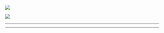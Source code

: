 <!-- ![](https://data14.sticker.fan/20200904/file_2745638_128x128.webp) -->
<!-- ![](https://img.itch.zone/aW1nLzEwNTE5NDMuZ2lm/original/UOzaTJ.gif) -->

<!-- ![](https://github-profile-summary-cards.vercel.app/api/cards/profile-details?username=tiencoffee&theme=github_dark) -->
<!-- ![](https://github-profile-summary-cards.vercel.app/api/cards/repos-per-language?username=tiencoffee&theme=github_dark) -->
![](https://github-profile-summary-cards.vercel.app/api/cards/most-commit-language?username=tiencoffee&theme=github_dark)
<!-- ![](https://github-profile-summary-cards.vercel.app/api/cards/stats?username=tiencoffee&theme=github_dark) -->
![](https://github-profile-summary-cards.vercel.app/api/cards/productive-time?username=tiencoffee&theme=github_dark)

---

<!-- ![trophy](https://github-profile-trophy.vercel.app/?username=ryo-ma&no-frame=true&no-bg=true&theme=darkhub) -->

---

<!-- ![top_langs](https://github-readme-stats.vercel.app/api/top-langs/?username=tiencoffee&layout=compact&langs_count=10) -->

<!--
---

![](https://play.pokemonshowdown.com/sprites/ani/raikou.gif)
![](https://play.pokemonshowdown.com/sprites/ani/suicune.gif)
  ![](https://play.pokemonshowdown.com/sprites/ani/entei.gif)

   `Raikou`          `Suicune`           `Entei`

---

![](https://play.pokemonshowdown.com/sprites/ani/palkia.gif)
![](https://play.pokemonshowdown.com/sprites/ani/giratina.gif)
![](https://play.pokemonshowdown.com/sprites/ani/dialga.gif)

      `Palkia`                  `Giratina`                 `Dialga`
-->
